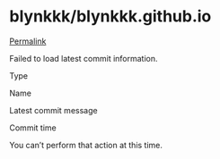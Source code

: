 # blynkkk/blynkkk.github.io

 [Permalink](https://github.com/blynkkk/blynkkk.github.io/tree/b1f1a439851d4000d4d85ddab2f72db8d227d6cc/css)

 Failed to load latest commit information.

Type

Name

Latest commit message

Commit time

 You can’t perform that action at this time. 


